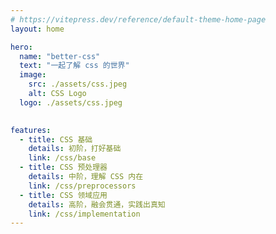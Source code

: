 ```yaml
---
# https://vitepress.dev/reference/default-theme-home-page
layout: home

hero:
  name: "better-css"
  text: "一起了解 css 的世界"
  image: 
    src: ./assets/css.jpeg
    alt: CSS Logo
  logo: ./assets/css.jpeg
  

features:
  - title: CSS 基础
    details: 初阶，打好基础
    link: /css/base
  - title: CSS 预处理器
    details: 中阶，理解 CSS 内在
    link: /css/preprocessors
  - title: CSS 领域应用
    details: 高阶，融会贯通，实践出真知
    link: /css/implementation
---
```


